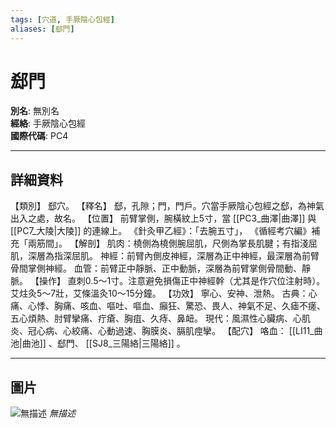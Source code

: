 ```yaml
---
tags: [穴道, 手厥陰心包經]
aliases: [郄門]
---
```


# 郄門

**別名**: 無別名  
**經絡**: 手厥陰心包經  
**國際代碼**: PC4  

---

## 詳細資料
【類別】
郄穴。
【釋名】
郄，孔隙；門，門戶。穴當手厥陰心包經之郄，為神氣出入之處，故名。
【位置】
前臂掌側，腕橫紋上5寸，當 [[PC3_曲澤|曲澤]] 與 [[PC7_大陵|大陵]] 的連線上。
《針灸甲乙經》：「去腕五寸」，
《循經考穴編》補充「兩筋間」。
【解剖】
肌肉：橈側為橈側腕屈肌，尺側為掌長肌腱；有指淺屈肌，深層為指深屈肌。
神經：前臂內側皮神經，深層為正中神經，最深層為前臂骨間掌側神經。
血管：前臂正中靜脈、正中動脈，深層為前臂掌側骨間動、靜脈。
【操作】
直刺0.5～1寸。注意避免損傷正中神經幹（尤其是作穴位注射時）。艾炷灸5～7壯，艾條溫灸10～15分鐘。
【功效】
寧心、安神、泄熱。
古典：心痛、心悸、胸痛、咳血、嘔吐、嘔血、癲狂、驚恐、畏人、神氣不足、久瘧不瘥、五心煩熱、肘臂攣痛、疔瘡、胸疽、久痔、鼻衄。
現代：風濕性心臟病、心肌炎、冠心病、心絞痛、心動過速、胸膜炎、膈肌痙攣。
【配穴】
咯血： [[LI11_曲池|曲池]] 、郄門、 [[SJ8_三陽絡|三陽絡]] 。

---

## 圖片
![無描述](https://yibian.hopto.org/pic/shu16/301.gif)
_無描述_

